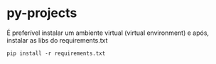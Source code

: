 # py-projects

É preferível instalar um ambiente virtual (virtual environment) e após, instalar as libs do requirements.txt

`pip install -r requirements.txt`
